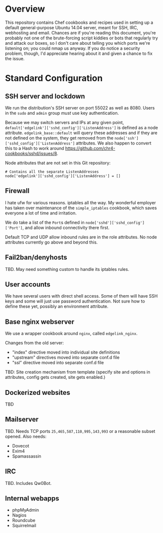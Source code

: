 # Overview

This repository contains Chef cookbooks and recipes used in setting up a default general-purpose Ubuntu 14.04 server, meant for SSH, IRC, webhosting and email. Chances are if you're reading this document, you're probably not one of the brute-forcing script kiddies or bots that regularly try and attack our boxes, so I don't care about telling you which ports we're listening on; you could nmap us anyway. If you do notice a security problem, though, I'd appreciate hearing about it and given a chance to fix the issue.

# Standard Configuration

## SSH server and lockdown

We run the distribution's SSH server on port 55022 as well as 8080. Users in the `sudo` and `admin` group *must* use key authentication.

Because we may switch servers and IPs at any given point, `default['edgelink']['sshd_config']['ListenAddress']` is defined as a node attribute. `edgelink_base::default` will query these addresses and if they are not defined on the system, they get removed from the `node['ssh']['sshd_config']['ListenAddress']`  attributes. We also happen to convert this to a Hash to work around <https://github.com/chr4-cookbooks/sshd/issues/8>.

Node attributes that are not set in this Git repository:
```
# Contains all the separate ListenAddresses
node['edgelink']['sshd_config']['ListenAddress'] = []
```

## Firewall

I hate ufw for various reasons. iptables all the way. My wonderful employer has taken over maintenance of the `simple_iptables` cookbook, which saves everyone a lot of time and irritation.

We do take a list of the `Port`s defined in `node['sshd']['sshd_config']['Port']`, and allow inbound connectivity there first.

Default TCP and UDP allow inbound rules are in the role attributes. No node attributes currently go above and beyond this.

## Fail2ban/denyhosts

TBD. May need something custom to handle its iptables rules.

## User accounts

We have several users with direct shell access. Some of them will have SSH keys and some will just use password authentication. Not sure how to define these yet, possibly an environment attribute.

## Base nginx webserver

We use a wrapper cookbook around `nginx`, called `edgelink_nginx`.

Changes from the old server:
* "index" directive moved into individual site definitions
* "upstream" directives moved into separate conf.d file
* "ssl" directive moved into separate conf.d file

TBD: Site creation mechanism from template (specify site and options in attributes, config gets created, site gets enabled.)

## Dockerized websites

TBD

## Mailserver

TBD. Needs TCP ports `25,465,587,110,995,143,993` or a reasonable subset opened. Also needs:

* Dovecot
* Exim4
* Spamassassin

## IRC

TBD. Includes Qw0Bot.

## Internal webapps

* phpMyAdmin
* Nagios
* Roundcube
* Squirrelmail



